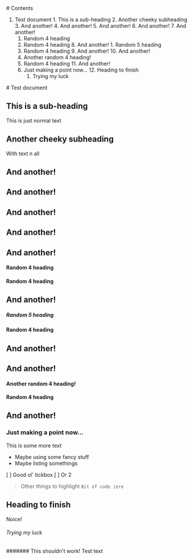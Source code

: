 <a name="start-of-contents" />
# Contents

  1. Test document
    1. This is a sub-heading
    2. Another cheeky subheading
    3. And another!
    4. And another!
    5. And another!
    6. And another!
    7. And another!
        1. Random 4 heading
        2. Random 4 heading
    8. And another!
          1. Random 5 heading
        1. Random 4 heading
    9. And another!
    10. And another!
        1. Another random 4 heading!
        2. Random 4 heading
    11. And another!
      1. Just making a point now...
    12. Heading to finish
            1. Trying my luck
<a name="end-of-contents" />
# Test document


## This is a sub-heading

This is just normal text

## Another cheeky subheading

With text n all

## And another!

## And another!

## And another!

## And another!

## And another!

#### Random 4 heading

#### Random 4 heading

## And another!

##### Random 5 heading

#### Random 4 heading

## And another!

## And another!

#### Another random 4 heading!

#### Random 4 heading

## And another!

### Just making a point now...

This is some more text
- Maybe using some fancy stuff
- Maybe listing somethings

[ ] Good ol' tickbox
[ ] Or 2

> Other things to highlight
`Bit of code |ere`


## Heading to finish

Noice!

###### Trying my luck

####### This shouldn't work!
Test text

